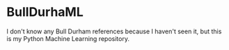 # BullDurhaML
I don't know any Bull Durham references because I haven't seen it, but this is my Python Machine Learning repository. 
